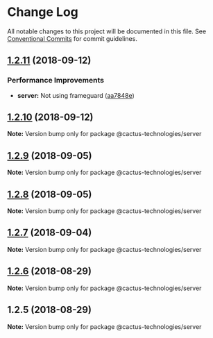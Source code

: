 # Change Log

All notable changes to this project will be documented in this file.
See [Conventional Commits](https://conventionalcommits.org) for commit guidelines.

<a name="1.2.11"></a>
## [1.2.11](https://github.com/CactusTechnologies/cactus-utils/compare/@cactus-technologies/server@1.2.10...@cactus-technologies/server@1.2.11) (2018-09-12)


### Performance Improvements

* **server:** Not using frameguard ([aa7848e](https://github.com/CactusTechnologies/cactus-utils/commit/aa7848e))





<a name="1.2.10"></a>
## [1.2.10](https://github.com/CactusTechnologies/cactus-utils/compare/@cactus-technologies/server@1.2.9...@cactus-technologies/server@1.2.10) (2018-09-12)

**Note:** Version bump only for package @cactus-technologies/server





<a name="1.2.9"></a>

## [1.2.9](https://github.com/CactusTechnologies/cactus-utils/compare/@cactus-technologies/server@1.2.8...@cactus-technologies/server@1.2.9) (2018-09-05)

**Note:** Version bump only for package @cactus-technologies/server

<a name="1.2.8"></a>

## [1.2.8](https://github.com/CactusTechnologies/cactus-utils/compare/@cactus-technologies/server@1.2.7...@cactus-technologies/server@1.2.8) (2018-09-05)

**Note:** Version bump only for package @cactus-technologies/server

<a name="1.2.7"></a>

## [1.2.7](https://github.com/CactusTechnologies/cactus-utils/compare/@cactus-technologies/server@1.2.6...@cactus-technologies/server@1.2.7) (2018-09-04)

**Note:** Version bump only for package @cactus-technologies/server

<a name="1.2.6"></a>

## [1.2.6](https://github.com/CactusTechnologies/cactus-utils/compare/@cactus-technologies/server@1.2.5...@cactus-technologies/server@1.2.6) (2018-08-29)

**Note:** Version bump only for package @cactus-technologies/server

<a name="1.2.5"></a>

## 1.2.5 (2018-08-29)

**Note:** Version bump only for package @cactus-technologies/server
